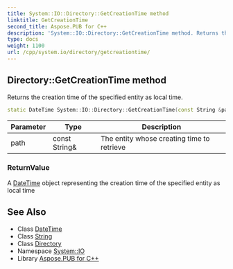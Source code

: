 ```yaml
---
title: System::IO::Directory::GetCreationTime method
linktitle: GetCreationTime
second_title: Aspose.PUB for C++
description: 'System::IO::Directory::GetCreationTime method. Returns the creation time of the specified entity as local time in C++.'
type: docs
weight: 1100
url: /cpp/system.io/directory/getcreationtime/
---
```

## Directory::GetCreationTime method


Returns the creation time of the specified entity as local time.

```cpp
static DateTime System::IO::Directory::GetCreationTime(const String &path)
```


| Parameter | Type | Description |
| --- | --- | --- |
| path | const String\& | The entity whose creating time to retrieve |

### ReturnValue

A [DateTime](../../../system/datetime/) object representing the creation time of the specified entity as local time

## See Also

* Class [DateTime](../../../system/datetime/)
* Class [String](../../../system/string/)
* Class [Directory](../)
* Namespace [System::IO](../../)
* Library [Aspose.PUB for C++](../../../)
